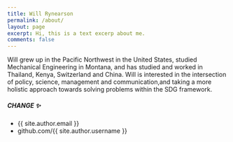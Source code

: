 ```yaml
---
title: Will Rynearson
permalink: /about/
layout: page
excerpt: Hi, this is a text excerp about me.
comments: false
---
```


Will grew up in the Pacific Northwest in the United States, studied Mechanical Engineering in Montana, and has studied and worked in Thailand, Kenya, Switzerland and China. Will is interested in the intersection of policy, science, management and communication,and taking a  more holistic approach towards solving problems within the SDG framework.

##### CHANGE ✨

- {{ site.author.email }}
- github.com/{{ site.author.username }}
